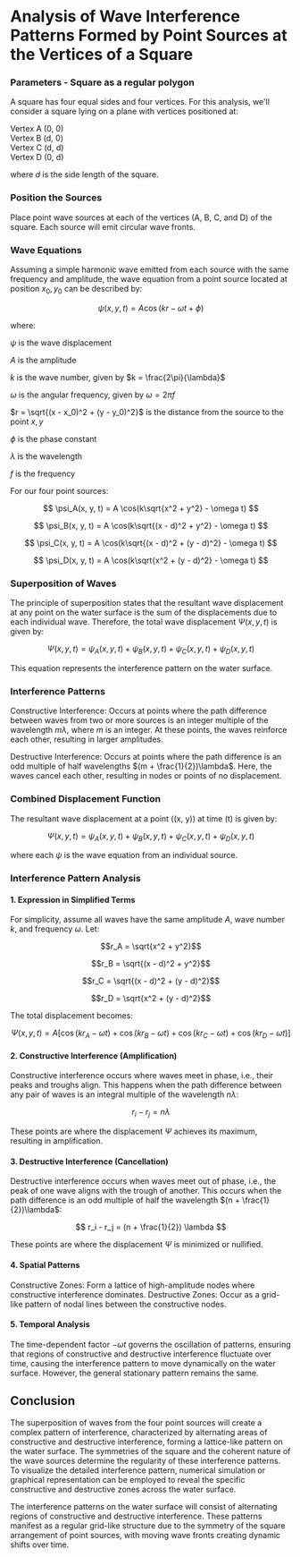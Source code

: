 # Analysis of Wave Interference Patterns Formed by Point Sources at the Vertices of a Square

### Parameters - Square as a regular polygon

A square has four equal sides and four vertices. For this analysis, we'll consider a square lying on a plane with vertices positioned at:

Vertex A (0, 0)<br/>
Vertex B (d, 0)<br/>
Vertex C (d, d)<br/>
Vertex D (0, d)

where $d$ is the side length of the square.

### Position the Sources

Place point wave sources at each of the vertices (A, B, C, and D) of the square. Each source will emit circular wave fronts.

### Wave Equations

Assuming a simple harmonic wave emitted from each source with the same frequency and amplitude, the wave equation from a point source located at position $x_0, y_0$ can be described by:

$$
\psi(x, y, t) = A \cos(kr - \omega t + \phi)
$$

where:

$\psi$ is the wave displacement

$A$ is the amplitude

$k$ is the wave number, given by $k = \frac{2\pi}{\lambda}$

$\omega$ is the angular frequency, given by $\omega = 2\pi f$

$r = \sqrt{(x - x_0)^2 + (y - y_0)^2}$ is the distance from the source to the point $x, y$

$\phi$ is the phase constant

$\lambda$ is the wavelength

$f$ is the frequency

For our four point sources:

$$
\psi_A(x, y, t) = A \cos(k\sqrt{x^2 + y^2} - \omega t)
$$

$$
\psi_B(x, y, t) = A \cos(k\sqrt{(x - d)^2 + y^2} - \omega t)
$$

$$
\psi_C(x, y, t) = A \cos(k\sqrt{(x - d)^2 + (y - d)^2} - \omega t)
$$

$$
\psi_D(x, y, t) = A \cos(k\sqrt{x^2 + (y - d)^2} - \omega t)
$$

### Superposition of Waves

The principle of superposition states that the resultant wave displacement at any point on the water surface is the sum of the displacements due to each individual wave. Therefore, the total wave displacement $\Psi(x, y, t)$ is given by:

$$
\Psi(x, y, t) = \psi_A(x, y, t) + \psi_B(x, y, t) + \psi_C(x, y, t) + \psi_D(x, y, t)
$$

This equation represents the interference pattern on the water surface.

### Interference Patterns

Constructive Interference: Occurs at points where the path difference between waves from two or more sources is an integer multiple of the wavelength $m\lambda$, where $m$ is an integer. At these points, the waves reinforce each other, resulting in larger amplitudes.

Destructive Interference: Occurs at points where the path difference is an odd multiple of half wavelengths $(m + \frac{1}{2})\lambda$. Here, the waves cancel each other, resulting in nodes or points of no displacement.

### Combined Displacement Function

The resultant wave displacement at a point ((x, y)) at time (t) is given by:

$$
\Psi(x, y, t) = \psi_A(x, y, t) + \psi_B(x, y, t) + \psi_C(x, y, t) + \psi_D(x, y, t)
$$

where each $\psi$ is the wave equation from an individual source.

### Interference Pattern Analysis

#### 1. Expression in Simplified Terms

For simplicity, assume all waves have the same amplitude $A$, wave number $k$, and frequency $\omega$. Let:

$$r_A = \sqrt{x^2 + y^2}$$

$$r_B = \sqrt{(x - d)^2 + y^2}$$

$$r_C = \sqrt{(x - d)^2 + (y - d)^2}$$

$$r_D = \sqrt{x^2 + (y - d)^2}$$

The total displacement becomes:

$$
\Psi(x, y, t) = A [\cos(kr_A - \omega t) + \cos(kr_B - \omega t) + \cos(kr_C - \omega t) + \cos(kr_D - \omega t)]
$$

#### 2. Constructive Interference (Amplification)

Constructive interference occurs where waves meet in phase, i.e., their peaks and troughs align. This happens when the path difference between any pair of waves is an integral multiple of the wavelength $n\lambda$:

$$r_i - r_j = n \lambda$$

These points are where the displacement $\Psi$ achieves its maximum, resulting in amplification.

#### 3. Destructive Interference (Cancellation)

Destructive interference occurs when waves meet out of phase, i.e., the peak of one wave aligns with the trough of another. This occurs when the path difference is an odd multiple of half the wavelength $(n + \frac{1}{2})\lambda$:

$$
r_i - r_j = (n + \frac{1}{2}) \lambda
$$

These points are where the displacement $\Psi$ is minimized or nullified.

#### 4. Spatial Patterns

Constructive Zones: Form a lattice of high-amplitude nodes where constructive interference dominates.
Destructive Zones: Occur as a grid-like pattern of nodal lines between the constructive nodes.

#### 5. Temporal Analysis

The time-dependent factor $-\omega t$ governs the oscillation of patterns, ensuring that regions of constructive and destructive interference fluctuate over time, causing the interference pattern to move dynamically on the water surface. However, the general stationary pattern remains the same.

## Conclusion

The superposition of waves from the four point sources will create a complex pattern of interference, characterized by alternating areas of constructive and destructive interference, forming a lattice-like pattern on the water surface. The symmetries of the square and the coherent nature of the wave sources determine the regularity of these interference patterns.
To visualize the detailed interference pattern, numerical simulation or graphical representation can be employed to reveal the specific constructive and destructive zones across the water surface.

The interference patterns on the water surface will consist of alternating regions of constructive and destructive interference. These patterns manifest as a regular grid-like structure due to the symmetry of the square arrangement of point sources, with moving wave fronts creating dynamic shifts over time.